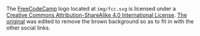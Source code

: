 The [FreeCodeCamp](http://freecodecamp.com) logo located at `img/fcc.svg` is licensed under a 
[Creative Commons Attribution-ShareAlike 4.0 International License](http://creativecommons.org/licenses/by-sa/4.0/).
[The original](https://github.com/FreeCodeCamp/FCCAssets/blob/master/Logos%20and%20Covers/fcc-puck-square.svg) was edited to remove the brown background so as to fit in with the
other social links.